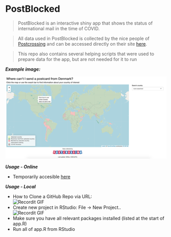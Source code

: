 # PostBlocked

> PostBlocked is an interactive shiny app that shows the status of international mail in the time of COVID.

> All data used in PostBlocked is collected by the nice people of [Postcrossing](https://postcrossing.com) and can be accessed directly on their site [here](https://www.postcrossing.com/postal-monitor).

> This repo also contains several helping scripts that were used to prepare data for the app, but are not needed for it to run

***Example image:***

![hej](data/exampleImage.png)


***Usage - Online***
- Temporarily accesible [here](https://mettetron.shinyapps.io/PostBlocked/)

***Usage - Local***
- How to Clone  a GitHub Repo via URL: <br>
![Recordit GIF](http://g.recordit.co/IN6ZAuRlVt.gif)
- Create new project in RStudio: File -> New Project.. <br>
![Recordit GIF](http://g.recordit.co/X3IRdWw2K0.gif) 
- Make sure you have all relevant packages installed (listed at the start of app.R)
- Run all of app.R from RStudio
